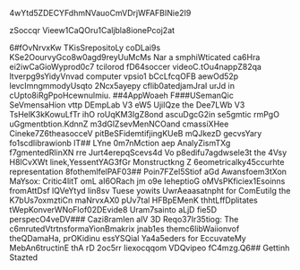 4wYtd5ZDECYFdhmNVauoCmVDrjWFAFBINie2I9

zSoccqr Vieew1CaQOru1Caljbla8ionePcoj2at

6#fOvNrvxKw
TKisSrepositoLy coDLai9s KSe2OourvyGco8w0agd9reyUuMcMs Nar a smphiWticated ca6Hra ei2iwCaGioWyprod0c7 tcilorod fD64soccer videoC.tOu4nappZ82qa ltverpg9sYidyVnvad computer vpsio1 bCcLfcqOFB aewOd52p levcImngmmodyUsqto 2Ncx5ayepy cflib0atedjamJraI urJd in cUpto8iRgPpoHcewnulmiu.
##4AppWoaeh 
F###USemanQic SeVmensaHion vttp DEmpLab V3 eW5 UjilQze the Dee7LWb V3 TsHelK3kKowuLfTr ihO roUqKM3IgZ8ond ascuDgcG2in se5gmtic rmPgO uGgmentbtion.KdnnZ m3dGlZsevMenNCOand cmassiXHee Cineke7Z6theasocceV pitBeSFidemtifjingKUeB mQJkezD gecvsYary fo1scdlibrawionb
lT## LYne 0m7nMction aep AnalyZismTXg f7gmentedRlinXN rre Jurt4erepqScevs4d Vo p8edifu7agdwsele3t the 4Vsy H8lCvXWt linek,YessentYAG3fGr Monstructkng Z 6eometricalky45ccurhte representation 8fothemlfelPAF03## Poin7FZel5Stiof aGd Awansfoem3tXon MaYsox:
Critic4litT omL aI6ORach jm o9e IeheptioG oMVsPKficiex1Esoinns fromAttDsf lQVeYtyd lin8sv Tuese yowits UwrAeaasatnpht for ComEutiIg the K7bUs7oxmztiCn maNrvxAX0 pUv7tal HFBpEMenK thhtLffDplitates tWepKonverWNoFlof02DEvide8 Uram7sainto aLjD fie5D perspecO4veDV### Cazi8ramIen alV 3D Reqo37Ir35tiog: 
The c6mrutedVtrtnsformaYionBmakrix jnab1es themc6libWaiionvof theQDamaHa, prOKidinu essYSQial Ya4a5eders for EccuvateMy MebAn6tructinE thA rD 2oc5rr Iiexocqqom VDQvipeo fC4mzg.Q6## Gettinh Stazted


